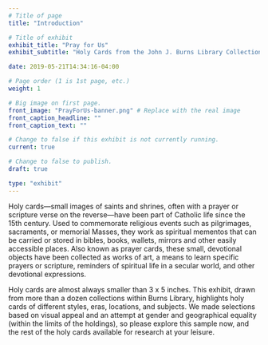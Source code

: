 ```yaml
---
# Title of page
title: "Introduction"

# Title of exhibit
exhibit_title: "Pray for Us"
exhibit_subtitle: "Holy Cards from the John J. Burns Library Collections"

date: 2019-05-21T14:34:16-04:00

# Page order (1 is 1st page, etc.)
weight: 1

# Big image on first page.
front_image: "PrayForUs-banner.png" # Replace with the real image
front_caption_headline: ""
front_caption_text: ""

# Change to false if this exhibit is not currently running.
current: true

# Change to false to publish.
draft: true

type: "exhibit"
---
```


Holy cards—small images of saints and shrines, often with a prayer or scripture verse on the reverse—have been part of Catholic life since the 15th century. Used to commemorate religious events such as pilgrimages, sacraments, or memorial Masses, they work as spiritual mementos that can be carried or stored in bibles, books, wallets, mirrors and other easily accessible places. Also known as prayer cards, these small, devotional objects have been collected as works of art, a means to learn specific prayers or scripture, reminders of spiritual life in a secular world, and other devotional expressions.

Holy cards are almost always smaller than 3 x 5 inches. This exhibit, drawn from more than a dozen collections within Burns Library, highlights holy cards of different styles, eras, locations, and subjects. We made selections based on visual appeal and an attempt at gender and geographical equality (within the limits of the holdings), so please explore this sample now, and the rest of the holy cards available for research at your leisure.
